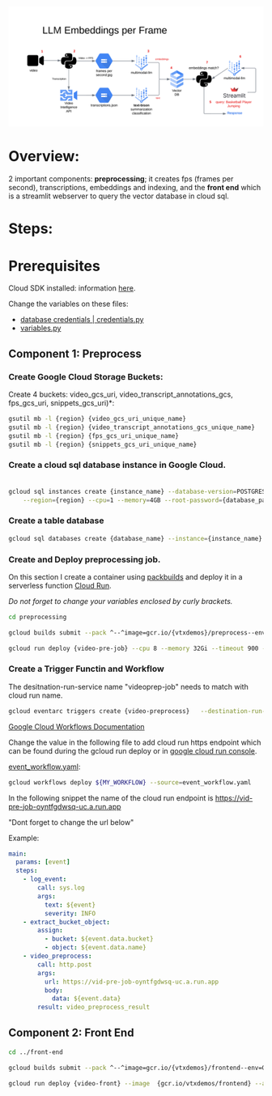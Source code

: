 ![Alt text](images/video_architecture.png)

# Overview:

2 important components: **preprocessing**; it creates fps (frames per second), transcriptions, embeddings and indexing, and the **front end** which is a streamlit webserver to query the vector database in cloud sql.

# Steps:

# Prerequisites

Cloud SDK installed: information [here](https://cloud.google.com/sdk/docs/install).

Change the variables on these files:

- [database credentials | credentials.py](utils/credentials.py)
- [variables.py](utils/variables.py)

## Component 1: Preprocess

### Create Google Cloud Storage Buckets:

Create 4 buckets: video_gcs_uri, video_transcript_annotations_gcs, fps_gcs_uri, snippets_gcs_uri)\*:

```bash
gsutil mb -l {region} {video_gcs_uri_unique_name}
gsutil mb -l {region} {video_transcript_annotations_gcs_unique_name}
gsutil mb -l {region} {fps_gcs_uri_unique_name}
gsutil mb -l {region} {snippets_gcs_uri_unique_name}
```

### Create a cloud sql database instance in Google Cloud.

```bash

gcloud sql instances create {instance_name} --database-version=POSTGRES_15 \
    --region={region} --cpu=1 --memory=4GB --root-password={database_password}
```

### Create a table database

```bash
gcloud sql databases create {database_name} --instance={instance_name}

```

### Create and Deploy preprocessing job.

On this section I create a container using [packbuilds](https://buildpacks.io/docs/tools/pack/cli/pack_build/) and deploy it in a serverless function [Cloud Run](https://cloud.google.com/run?hl=en).

_Do not forget to change your variables enclosed by curly brackets._

```bash
cd preprocessing
```

```bash
gcloud builds submit --pack ^--^image=gcr.io/{vtxdemos}/preprocess--env=GOOGLE_PYTHON_VERSION="3.10.0"
```

```bash
gcloud run deploy {video-pre-job} --cpu 8 --memory 32Gi --timeout 900 --image  {gcr.io/vtxdemos/preprocess} --allow-unauthenticated
```

### Create a Trigger Functin and Workflow

The desitnation-run-service name "videoprep-job" needs to match with cloud run name.

```bash
gcloud eventarc triggers create {video-preprocess}   --destination-run-service={video-pre-job} --destination-run-region={us-central1} --event-filters="type=google.cloud.storage.object.v1.finalized" --event-filters="bucket={vtxdemos-videos}"   --service-account={254356041555-compute@developer.gserviceaccount.com}
```

[Google Cloud Workflows Documentation](https://cloud.google.com/workflows/docs)

Change the value in the following file to add cloud run https endpoint which can be found during the gcloud run deploy or in [google cloud run console](https://console.cloud.google.com/run).

[event_workflow.yaml](event_workflow.yaml):

```bash
gcloud workflows deploy ${MY_WORKFLOW} --source=event_workflow.yaml
```

In the following snippet the name of the cloud run endpoint is https://vid-pre-job-oyntfgdwsq-uc.a.run.app

"Dont forget to change the url below"

Example:

```yaml
main:
  params: [event]
  steps:
    - log_event:
        call: sys.log
        args:
          text: ${event}
          severity: INFO
    - extract_bucket_object:
        assign:
          - bucket: ${event.data.bucket}
          - object: ${event.data.name}
    - video_preprocess:
        call: http.post
        args:
          url: https://vid-pre-job-oyntfgdwsq-uc.a.run.app
          body:
            data: ${event.data}
        result: video_preprocess_result
```

## Component 2: Front End

```bash
cd ../front-end
```

```bash
gcloud builds submit --pack ^--^image=gcr.io/{vtxdemos}/frontend--env=GOOGLE_PYTHON_VERSION="3.10.0"
```

```bash
gcloud run deploy {video-front} --image  {gcr.io/vtxdemos/frontend} --allow-unauthenticated
```
